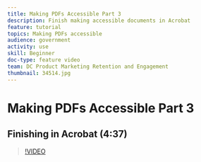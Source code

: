 ```yaml
---
title: Making PDFs Accessible Part 3
description: Finish making accessible documents in Acrobat
feature: tutorial
topics: Making PDFs accessible
audience: government
activity: use
skill: Beginner
doc-type: feature video
team: DC Product Marketing Retention and Engagement
thumbnail: 34514.jpg
---
```


# Making PDFs Accessible Part 3

## Finishing in Acrobat (4:37)

>[!VIDEO](https://video.tv.adobe.com/v/34514)
